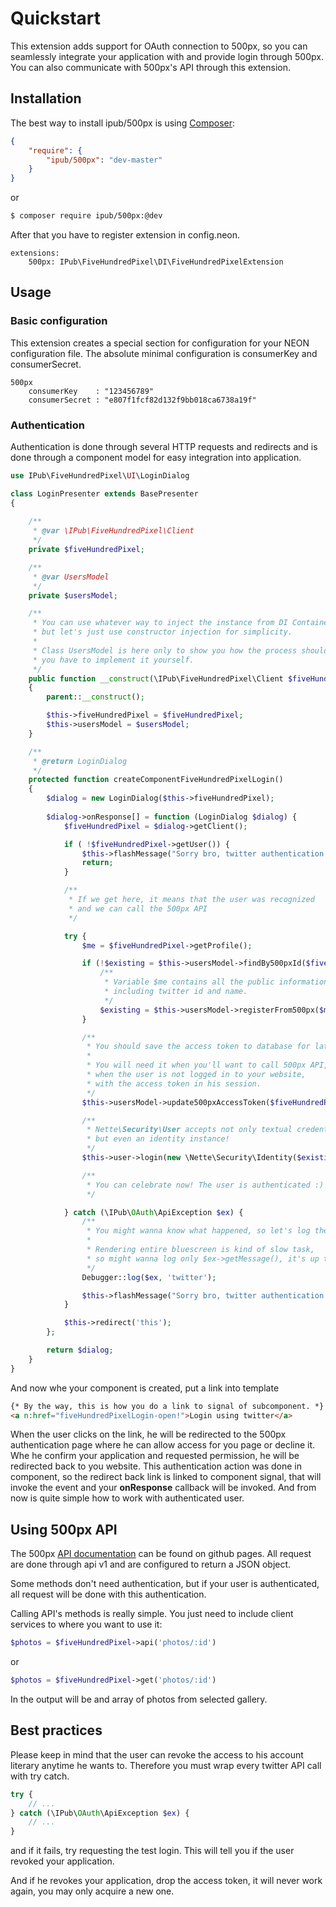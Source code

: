 # Quickstart

This extension adds support for OAuth connection to 500px, so you can seamlessly integrate your application with and provide login through 500px. You can also communicate with 500px's API through this extension.

## Installation

The best way to install ipub/500px is using  [Composer](http://getcomposer.org/):

```json
{
	"require": {
		"ipub/500px": "dev-master"
	}
}
```

or

```sh
$ composer require ipub/500px:@dev
```

After that you have to register extension in config.neon.

```neon
extensions:
	500px: IPub\FiveHundredPixel\DI\FiveHundredPixelExtension
```

## Usage

### Basic configuration

This extension creates a special section for configuration for your NEON configuration file. The absolute minimal configuration is consumerKey and consumerSecret.

```neon
500px
	consumerKey    : "123456789"
	consumerSecret : "e807f1fcf82d132f9bb018ca6738a19f"
```

### Authentication

Authentication is done through several HTTP requests and redirects and is done through a component model for easy integration into application.

```php
use IPub\FiveHundredPixel\UI\LoginDialog

class LoginPresenter extends BasePresenter
{
	
	/**
	 * @var \IPub\FiveHundredPixel\Client
	 */
	private $fiveHundredPixel;

	/**
	 * @var UsersModel
	 */
	private $usersModel;

	/**
	 * You can use whatever way to inject the instance from DI Container,
	 * but let's just use constructor injection for simplicity.
	 *
	 * Class UsersModel is here only to show you how the process should work,
	 * you have to implement it yourself.
	 */
	public function __construct(\IPub\FiveHundredPixel\Client $fiveHundredPixel, UsersModel $usersModel)
	{
		parent::__construct();

		$this->fiveHundredPixel = $fiveHundredPixel;
		$this->usersModel = $usersModel;
	}

	/**
	 * @return LoginDialog
	 */
	protected function createComponentFiveHundredPixelLogin()
	{
		$dialog = new LoginDialog($this->fiveHundredPixel);
	
		$dialog->onResponse[] = function (LoginDialog $dialog) {
			$fiveHundredPixel = $dialog->getClient();

			if ( !$fiveHundredPixel->getUser()) {
				$this->flashMessage("Sorry bro, twitter authentication failed.");
				return;
			}

			/**
			 * If we get here, it means that the user was recognized
			 * and we can call the 500px API
			 */

			try {
				$me = $fiveHundredPixel->getProfile();

				if (!$existing = $this->usersModel->findBy500pxId($fiveHundredPixel->getUser())) {
					/**
					 * Variable $me contains all the public information about the user
					 * including twitter id and name.
					 */
					$existing = $this->usersModel->registerFrom500px($me);
				}

				/**
				 * You should save the access token to database for later usage.
				 *
				 * You will need it when you'll want to call 500px API,
				 * when the user is not logged in to your website,
				 * with the access token in his session.
				 */
				$this->usersModel->update500pxAccessToken($fiveHundredPixel->getUser(), $fiveHundredPixel->getAccessToken());

				/**
				 * Nette\Security\User accepts not only textual credentials,
				 * but even an identity instance!
				 */
				$this->user->login(new \Nette\Security\Identity($existing->id, $existing->roles, $existing));

				/**
				 * You can celebrate now! The user is authenticated :)
				 */

			} catch (\IPub\OAuth\ApiException $ex) {
				/**
				 * You might wanna know what happened, so let's log the exception.
				 *
				 * Rendering entire bluescreen is kind of slow task,
				 * so might wanna log only $ex->getMessage(), it's up to you
				 */
				Debugger::log($ex, 'twitter');

				$this->flashMessage("Sorry bro, twitter authentication failed hard.");
			}

			$this->redirect('this');
		};

		return $dialog;
	}
}
```

And now whe your component is created, put a link into template

```html
{* By the way, this is how you do a link to signal of subcomponent. *}
<a n:href="fiveHundredPixelLogin-open!">Login using twitter</a>
```

When the user clicks on the link, he will be redirected to the 500px authentication page where he can allow access for you page or decline it. Whe he confirm your application and requested permission, he will be redirected back to you website.
This authentication action was done in component, so the redirect back link is linked to component signal, that will invoke the event and your **onResponse** callback will be invoked. And from now is quite simple how to work with authenticated user.

## Using 500px API

The 500px [API documentation](https://github.com/500px/api-documentation) can be found on github pages. All request are done through api v1 and are configured to return a JSON object.

Some methods don't need authentication, but if your user is authenticated, all request will be done with this authentication.

Calling API's methods is really simple. You just need to include client services to where you want to use it:

```php
$photos = $fiveHundredPixel->api('photos/:id')
```

or

```php
$photos = $fiveHundredPixel->get('photos/:id')
```

In the output will be and array of photos from selected gallery.

## Best practices

Please keep in mind that the user can revoke the access to his account literary anytime he wants to. Therefore you must wrap every twitter API call with try catch.

```php
try {
	// ...
} catch (\IPub\OAuth\ApiException $ex) {
	// ...
}
```

and if it fails, try requesting the test login. This will tell you if the user revoked your application.

And if he revokes your application, drop the access token, it will never work again, you may only acquire a new one.